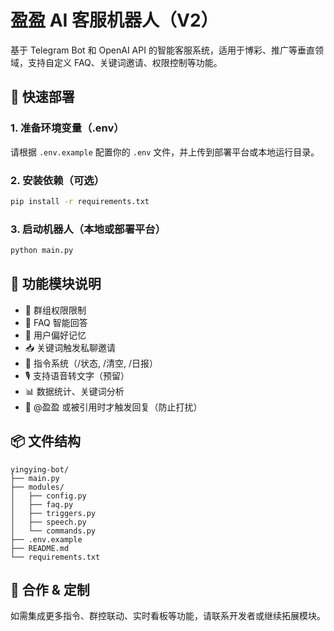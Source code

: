 # 盈盈 AI 客服机器人（V2）

基于 Telegram Bot 和 OpenAI API 的智能客服系统，适用于博彩、推广等垂直领域，支持自定义 FAQ、关键词邀请、权限控制等功能。

## 🚀 快速部署

### 1. 准备环境变量（.env）

请根据 `.env.example` 配置你的 `.env` 文件，并上传到部署平台或本地运行目录。

### 2. 安装依赖（可选）

```bash
pip install -r requirements.txt
```

### 3. 启动机器人（本地或部署平台）

```bash
python main.py
```

## 🧠 功能模块说明

- 📌 群组权限限制
- 🤖 FAQ 智能回答
- 🧠 用户偏好记忆
- 📥 关键词触发私聊邀请
- 🔧 指令系统（/状态, /清空, /日报）
- 🎙️ 支持语音转文字（预留）
- 📊 数据统计、关键词分析
- 📣 @盈盈 或被引用时才触发回复（防止打扰）

## 📦 文件结构

```
yingying-bot/
├── main.py
├── modules/
│   ├── config.py
│   ├── faq.py
│   ├── triggers.py
│   ├── speech.py
│   └── commands.py
├── .env.example
├── README.md
└── requirements.txt
```

## 🤝 合作 & 定制

如需集成更多指令、群控联动、实时看板等功能，请联系开发者或继续拓展模块。
